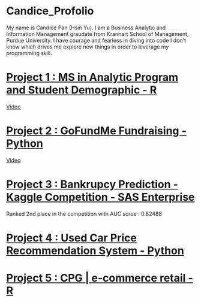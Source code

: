 # Candice_Profolio
My name is Candice Pan (Hsin Yu). I am a Business Analytic and Information Management graudate from Krannart School of Management, Purdue University. I have courage and fearless in diving into code I don't know which drives me explore new things in order to leverage my programming skill. 

# [Project 1 : MS in Analytic Program and Student Demographic - R ](https://pan351.shinyapps.io/masterprogram/)
[Video](https://youtu.be/gNM4gv9qhSQ)

# [Project 2 : GoFundMe Fundraising - Python](https://github.com/candicepanpan/GoFundMe-Fundraiser)
[Video](https://youtu.be/PEwRda82-ps)

# [Project 3 : Bankrupcy Prediction - Kaggle Competition - SAS Enterprise](https://www.kaggle.com/c/fall2020-mgmt571lec-project/leaderboard)
Ranked 2nd place in the competition with AUC scroe : 0.82488

# [Project 4 : Used Car Price Recommendation System - Python](https://github.com/candicepanpan/Used-Car-price-recommendation-system)

# [Project 5 : CPG | e-commerce retail - R](https://github.com/candicepanpan/CPG_project)

